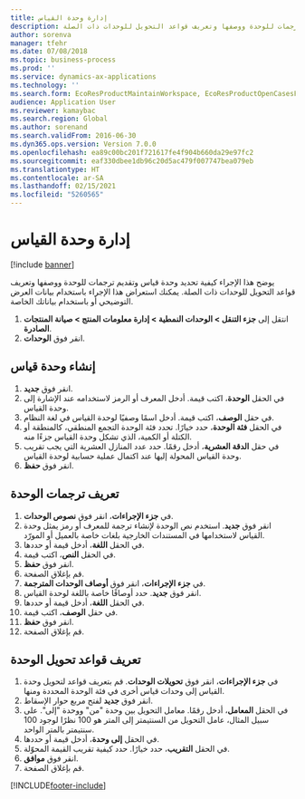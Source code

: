 ```yaml
---
title: إدارة وحدة القياس
description: يوضح هذا الإجراء كيفية تحديد وحدة قياس وتقديم ترجمات للوحدة ووصفها وتعريف قواعد التحويل للوحدات ذات الصلة.
author: sorenva
manager: tfehr
ms.date: 07/08/2018
ms.topic: business-process
ms.prod: ''
ms.service: dynamics-ax-applications
ms.technology: ''
ms.search.form: EcoResProductMaintainWorkspace, EcoResProductOpenCasesFormPart, UnitOfMeasure, UnitOfMeasureReportingTranslation, UnitOfMeasureTranslation, UnitOfMeasureConversion, UnitOfMeasureConversionEditOrCreate, UnitOfMeasureLookup, UnitOfMeasureCalculator, UnitOfMeasureWizard, UnitOfMeasureLookupTest
audience: Application User
ms.reviewer: kamaybac
ms.search.region: Global
ms.author: sorenand
ms.search.validFrom: 2016-06-30
ms.dyn365.ops.version: Version 7.0.0
ms.openlocfilehash: ea89c00bc201f721617fe4f904b660da29e97fc2
ms.sourcegitcommit: eaf330dbee1db96c20d5ac479f007747bea079eb
ms.translationtype: HT
ms.contentlocale: ar-SA
ms.lasthandoff: 02/15/2021
ms.locfileid: "5260565"
---
```

# <a name="manage-unit-of-measure"></a>إدارة وحدة القياس

[!include [banner](../../includes/banner.md)]

يوضح هذا الإجراء كيفية تحديد وحدة قياس وتقديم ترجمات للوحدة ووصفها وتعريف قواعد التحويل للوحدات ذات الصلة. يمكنك استعراض هذا الإجراء باستخدام بيانات العرض التوضيحي أو باستخدام بياناتك الخاصة.

1. انتقل إلى **جزء التنقل > الوحدات النمطية > إدارة معلومات المنتج > صيانة المنتجات الصادرة**.
2. انقر فوق **الوحدات**.

## <a name="create-a-unit-of-measure"></a>إنشاء وحدة قياس
1. انقر فوق **جديد**.
2. في الحقل **الوحدة**، اكتب قيمة. أدخل المعرف أو الرمز لاستخدامه عند الإشارة إلى وحدة القياس.  
3. في حقل **الوصف**، اكتب قيمة. أدخل اسمًا وصفيًا لوحدة القياس في لغة النظام.  
4. في الحقل **فئة الوحدة**، حدد خيارًا. تحدد فئة الوحدة التجمع المنطقي، كالمنطقة أو الكتلة أو الكمية، الذي تشكل وحدة القياس جزءًا منه.  
5. في حقل **الدقة العشرية‬**، أدخل رقمًا. حدد عدد المنازل العشرية التي يجب تقريب وحدة القياس المحولة إليها عند اكتمال عملية حسابية لوحدة القياس.  
6. انقر فوق **حفظ**.

## <a name="define-unit-translations"></a>تعريف ترجمات الوحدة
1. في **جزء الإجراءات**، انقر فوق **نصوص الوحدات‬**.
2. انقر فوق **جديد**. استخدم نص الوحدة لإنشاء ترجمة للمعرف أو رمز يمثل وحدة القياس لاستخدامها في المستندات الخارجية بلغات خاصة بالعميل أو المورّد.  
3. في الحقل **اللغة**، أدخل قيمة أو حددها.
4. في الحقل **النص**، اكتب قيمة.
5. انقر فوق **حفظ**.
6. قم بإغلاق الصفحة.
7. في **جزء الإجراءات**، انقر فوق **أوصاف الوحدات المترجمة‬‬**.
8. انقر فوق **جديد**. حدد أوصافًا خاصة باللغة لوحدة القياس.  
9. في الحقل **اللغة**، أدخل قيمة أو حددها.
10. في حقل **الوصف**، اكتب قيمة.
11. انقر فوق **حفظ**.
12. قم بإغلاق الصفحة.

## <a name="define-unit-conversion-rules"></a>تعريف قواعد تحويل الوحدة
1. في **جزء الإجراءات**، انقر فوق **تحويلات الوحدات‬‬**. قم بتعريف قواعد لتحويل وحدة القياس إلى وحدات قياس أخرى في فئة الوحدة المحددة ومنها.  
2. انقر فوق **جديد**  لفتح مربع حوار الإسقاط‬.
3. في الحقل **المعامل‬**، أدخل رقمًا. معامل التحويل بين وحدة "من" ووحدة "إلى". على سبيل المثال، عامل التحويل من السنتيمتر إلى المتر هو 100 نظرًا لوجود 100 سنتيمتر بالمتر الواحد.  
4. في الحقل **إلى وحدة‬**، أدخل قيمة أو حددها.
5. في الحقل **التقريب‬**، حدد خيارًا. حدد كيفية تقريب القيمة المحوّلة.  
6. انقر فوق **موافق**.
7. قم بإغلاق الصفحة.



[!INCLUDE[footer-include](../../../includes/footer-banner.md)]